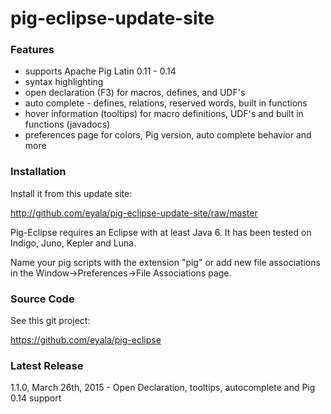 pig-eclipse-update-site
===========

### Features

* supports Apache Pig Latin 0.11 - 0.14
* syntax highlighting
* open declaration (F3) for macros, defines, and UDF's
* auto complete - defines, relations, reserved words, built in functions
* hover information (tooltips) for macro definitions, UDF's and built in functions (javadocs)
* preferences page for colors, Pig version, auto complete behavior and more

### Installation

Install it from this update site:

http://github.com/eyala/pig-eclipse-update-site/raw/master

Pig-Eclipse requires an Eclipse with at least Java 6. It has been tested on Indigo, Juno, Kepler and Luna.

Name your pig scripts with the extension "pig" or add new file associations in the Window->Preferences->File Associations page.

### Source Code

See this git project:

https://github.com/eyala/pig-eclipse

### Latest Release

1.1.0, March 26th, 2015 - Open Declaration, tooltips, autocomplete and Pig 0.14 support

